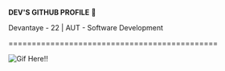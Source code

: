 **DEV'S GITHUB PROFILE** 💙 

Devantaye - 22  |  AUT - Software Development

=============================================

![Gif Here!!](https://media.tenor.com/-bcIjjtcC30AAAAi/omen-valorant.gif)




